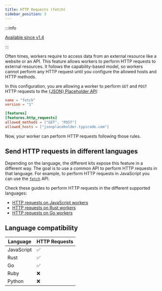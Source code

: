 ```yaml
---
title: HTTP Requests (fetch)
sidebar_position: 3
---
```


:::info

[Available since v1.4](https://github.com/vmware-labs/wasm-workers-server/releases/tag/v1.4.0)

:::

Often times, workers require to access data from an external resource like a website or an API. This feature allows workers to perform HTTP requests to external resources. It follows the capability-based model, so workers cannot perform any HTTP request until you configure the allowed hosts and HTTP methods.

In this configuration, you are allowing a worker to perform `GET` and `POST` HTTP requests to the [{JSON} Placeholder API](https://jsonplaceholder.typicode.com/):

```toml
name = "fetch"
version = "1"

[features]
[features.http_requests]
allowed_methods = ["GET", "POST"]
allowed_hosts = ["jsonplaceholder.typicode.com"]
```

Now, your worker can perform HTTP requests following those rules.

## Send HTTP requests in different languages

Depending on the language, the different kits expose this feature in a different way. The goal is to use a common API to perform HTTP requests in that language. For example, to perform HTTP requests in JavaScript you can use the [`fetch`](https://developer.mozilla.org/en-US/docs/Web/API/Fetch_API) API.

Check these guides to perform HTTP requests in the different supported languages:

* [HTTP requests on JavaScript workers](../languages/javascript.md#send-an-http-request-fetch)
* [HTTP requests on Rust workers](../languages/rust.md#send-an-http-request)
* [HTTP requests on Go workers](../languages/go.md#send-an-http-request)

## Language compatibility

| Language | HTTP Requests |
| --- | --- |
| JavaScript | ✅ |
| Rust | ✅ |
| Go | ✅ |
| Ruby | ❌ |
| Python | ❌ |
